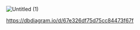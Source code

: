 ![Untitled (1)](https://github.com/user-attachments/assets/fa0cf5b4-eafa-4807-be27-5c36a6859985)


https://dbdiagram.io/d/67e326df75d75cc84473f67f

